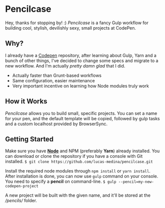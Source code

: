 # Pencilcase
Hey, thanks for stopping by! :)
*Pencilcase* is a fancy Gulp workflow for building cool, stylish, devilishly sexy, small projects at CodePen.

## Why?
I already have a [Codepen](http://github.com/lucas-medina/codepen) repository, after learning about Gulp, Yarn and a bunch of other things, I've decided to change some specs and migrate to a new workflow. And I'm actually *pretty damn glad* that I did.
- Actually faster than Grunt-based workflows
- Same configuration, easier maintenance
- Very important incentive on learning how Node modules truly work

## How it Works
*Pencilcase* allows you to build small, specific projects. You can set a name for your pen, and the default template will be copied, followed by gulp tasks and a custom localhost provided by BrowserSync.

## Getting Started
Make sure you have [**Node**](https://nodejs.org/en/) and NPM (preferably **Yarn**) already installed.
You can download or clone the repository if you have a console with Git installed. 
```$ git clone https://github.com/lucas-medina/pencilcase.git```

Install the required node modules through ```npm install``` or ```yarn install```.
After installation is done, you can now use ```gulp``` command on your console. You need to specify a **pencil** on command-line. 
```$ gulp --pencil=my-new-codepen-project```

A new project will be built with the given name, and it'll be stored at the */pencils/* folder.